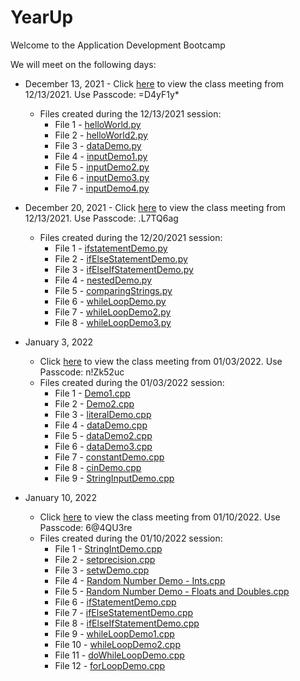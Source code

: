 # YearUp

Welcome to the Application Development Bootcamp 

We will meet on the following days:
* December 13, 2021 - Click [here](https://yearup.zoom.us/rec/share/My7M5xGK7Fox9L6GZ1qmvIwLLimdAEkrfwMKcsV5Ye6ZrNXmlNCg8GJp2YsA5dZt.dQVMRzyNy5qYcckq) to view the class meeting from 12/13/2021. Use Passcode: =D4yF1y*
    * Files created during the 12/13/2021 session:
        * File 1 - [helloWorld.py](https://github.com/DrCarlArrington/YearUpProgrammingBootcampDec2021/blob/b0a6d982d879d1a0a8ac4965b119dd2735f6a6dd/Week%201%20-%2012-13-2021/helloWorld.py)
        * File 2 - [helloWorld2.py](https://github.com/DrCarlArrington/YearUpProgrammingBootcampDec2021/blob/4f63e6f922174ff8aaa1c98e7d2b0182410b3410/Week%201%20-%2012-13-2021/%20helloWorld2.py)
        * File 3 - [dataDemo.py](https://github.com/DrCarlArrington/YearUpProgrammingBootcampDec2021/blob/94686a5a0595c1f7a8a0dc6204bbd47dac2ba48a/Week%201%20-%2012-13-2021/dataDemo.py)
        * File 4 - [inputDemo1.py](https://github.com/DrCarlArrington/YearUpProgrammingBootcampDec2021/blob/f1e947e6152de21b1c7e37c2c00e726e99341707/Week%201%20-%2012-13-2021/inputDemo1.py)
        * File 5 - [inputDemo2.py](https://github.com/DrCarlArrington/YearUpProgrammingBootcampDec2021/blob/3a1287020bd7239fac562522a0ed7e022a01d9d5/Week%201%20-%2012-13-2021/inputDemo2.py)
        * File 6 - [inputDemo3.py](https://github.com/DrCarlArrington/YearUpProgrammingBootcampDec2021/blob/998e55e5d4c71130cd304d7e999b7ae0d321572c/Week%201%20-%2012-13-2021/inputDemo3.py)
        * File 7 - [inputDemo4.py](https://github.com/DrCarlArrington/YearUpProgrammingBootcampDec2021/blob/ec0deaab74578d8084dc5d837b99f0cd309ddffd/Week%201%20-%2012-13-2021/inputDemo4.py)


* December 20, 2021 - Click [here](https://yearup.zoom.us/rec/share/21lscW17El51M4NQoblZe4U3d_47sANa9URMRWFhHwKiEvXr6J5S-WlI6cRTHHL7.gkoqq3fEMeVvP5Ej) to view the class meeting from 12/13/2021. Use Passcode: .L7TQ6ag
     * Files created during the 12/20/2021 session:
         * File 1 - [ifstatementDemo.py](https://github.com/DrCarlArrington/YearUpProgrammingBootcampDec2021/blob/main/Week%202%20-%2012-20-2021/ifstatementDemo.py)
         * File 2 - [ifElseStatementDemo.py](https://github.com/DrCarlArrington/YearUpProgrammingBootcampDec2021/blob/main/Week%202%20-%2012-20-2021/ifElseStatementDemo.py)
         * File 3 - [ifElseIfStatementDemo.py](https://github.com/DrCarlArrington/YearUpProgrammingBootcampDec2021/blob/main/Week%202%20-%2012-20-2021/ifElseIfStatementDemo.py)
         * File 4 - [nestedDemo.py](https://github.com/DrCarlArrington/YearUpProgrammingBootcampDec2021/blob/main/Week%202%20-%2012-20-2021/nestedDemo.py)
         * File 5 - [comparingStrings.py](https://github.com/DrCarlArrington/YearUpProgrammingBootcampDec2021/blob/main/Week%202%20-%2012-20-2021/comparingStrings.py)
         * File 6 - [whileLoopDemo.py](https://github.com/DrCarlArrington/YearUpProgrammingBootcampDec2021/blob/main/Week%202%20-%2012-20-2021/whileloopDemo.py)
         * File 7 - [whileLoopDemo2.py](https://github.com/DrCarlArrington/YearUpProgrammingBootcampDec2021/blob/main/Week%202%20-%2012-20-2021/whileloopDemo2.py)
         * File 8 - [whileLoopDemo3.py](https://github.com/DrCarlArrington/YearUpProgrammingBootcampDec2021/blob/main/Week%202%20-%2012-20-2021/whileloopDemo3.py)


* January 3, 2022
    * Click [here](https://yearup.zoom.us/rec/share/GNib3kL4N3WU4fw428y-o7umLuFqBxdtE_bU_1V1vnPODP2tWLbZ1p3NAVqfq2b7.cmiCy28d09asLFm5) to view the class meeting from 01/03/2022. Use Passcode: n!Zk52uc
    * Files created during the 01/03/2022 session:
        * File 1 - [Demo1.cpp](https://github.com/DrCarlArrington/YearUpProgrammingBootcampDec2021/blob/main/Week%203%20-%2001-03-2022/Demo1.cpp)
        * File 2 - [Demo2.cpp](https://github.com/DrCarlArrington/YearUpProgrammingBootcampDec2021/blob/main/Week%203%20-%2001-03-2022/Demo2.cpp)
        * File 3 - [literalDemo.cpp](https://github.com/DrCarlArrington/YearUpProgrammingBootcampDec2021/blob/main/Week%203%20-%2001-03-2022/literalDemo.cpp)
        * File 4 - [dataDemo.cpp](https://github.com/DrCarlArrington/YearUpProgrammingBootcampDec2021/blob/main/Week%203%20-%2001-03-2022/dataDemo.cpp)
        * File 5 - [dataDemo2.cpp](https://github.com/DrCarlArrington/YearUpProgrammingBootcampDec2021/blob/main/Week%203%20-%2001-03-2022/dataDemo2.cpp)
        * File 6 - [dataDemo3.cpp](https://github.com/DrCarlArrington/YearUpProgrammingBootcampDec2021/blob/main/Week%203%20-%2001-03-2022/dataDemo3.cpp)
        * File 7 - [constantDemo.cpp](https://github.com/DrCarlArrington/YearUpProgrammingBootcampDec2021/blob/main/Week%203%20-%2001-03-2022/constantDemo.cpp)
        * File 8 - [cinDemo.cpp](https://github.com/DrCarlArrington/YearUpProgrammingBootcampDec2021/blob/main/Week%203%20-%2001-03-2022/cinDemo.cpp)
        * File 9 - [StringInputDemo.cpp](https://github.com/DrCarlArrington/YearUpProgrammingBootcampDec2021/blob/main/Week%203%20-%2001-03-2022/StringInputDemo.cpp)


* January 10, 2022
    * Click [here](https://yearup.zoom.us/rec/share/9yOdWDBfsBUIsnyjvyixX2VupfotFi5DliEK2oLapBsmpc8-2RpuP-NwTayt4HSQ.kt3oyW_PnTohNOb3) to view the class meeting from 01/10/2022. Use Passcode: 6@4QU3re
    * Files created during the 01/10/2022 session:
        * File 1 - [StringIntDemo.cpp](https://github.com/DrCarlArrington/YearUpProgrammingBootcampDec2021/blob/main/Week%204%20-%2001-10-2022/StringIntDemo.cpp)
        * File 2 - [setprecision.cpp](https://github.com/DrCarlArrington/YearUpProgrammingBootcampDec2021/blob/main/Week%204%20-%2001-10-2022/setprecision.cpp)
        * File 3 - [setwDemo.cpp](https://github.com/DrCarlArrington/YearUpProgrammingBootcampDec2021/blob/main/Week%204%20-%2001-10-2022/setwDemo.cpp)
        * File 4 - [Random Number Demo - Ints.cpp](https://github.com/DrCarlArrington/YearUpProgrammingBootcampDec2021/blob/main/Week%204%20-%2001-10-2022/Random%20Number%20Demo%20-%20Ints.cpp)
        * File 5 - [Random Number Demo - Floats and Doubles.cpp](https://github.com/DrCarlArrington/YearUpProgrammingBootcampDec2021/blob/main/Week%204%20-%2001-10-2022/Random%20Number%20Demo%20-%20Floats%20and%20Doubles.cpp)
        * File 6 - [ifStatementDemo.cpp](https://github.com/DrCarlArrington/YearUpProgrammingBootcampDec2021/blob/main/Week%204%20-%2001-10-2022/ifStatementDemo.cpp)
        * File 7 - [ifElseStatementDemo.cpp](https://github.com/DrCarlArrington/YearUpProgrammingBootcampDec2021/blob/main/Week%204%20-%2001-10-2022/ifElseStatementDemo.cpp)
        * File 8 - [ifElseIfStatementDemo.cpp](https://github.com/DrCarlArrington/YearUpProgrammingBootcampDec2021/blob/main/Week%204%20-%2001-10-2022/ifElseIfStatementDemo.cpp)
        * File 9 - [whileLoopDemo1.cpp](https://github.com/DrCarlArrington/YearUpProgrammingBootcampDec2021/blob/main/Week%204%20-%2001-10-2022/whileLoopDemo1.cpp)
        * File 10 - [whileLoopDemo2.cpp](https://github.com/DrCarlArrington/YearUpProgrammingBootcampDec2021/blob/main/Week%204%20-%2001-10-2022/whileLoopDemo2.cpp)
        * File 11 - [doWhileLoopDemo.cpp](https://github.com/DrCarlArrington/YearUpProgrammingBootcampDec2021/blob/main/Week%204%20-%2001-10-2022/doWhileLoopDemo.cpp)
        * File 12 - [forLoopDemo.cpp](https://github.com/DrCarlArrington/YearUpProgrammingBootcampDec2021/blob/main/Week%204%20-%2001-10-2022/forloopdemo.cpp)
